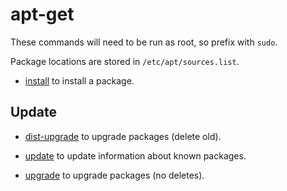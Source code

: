 # apt-get

These commands will need to be run as root, so prefix with `sudo`.

Package locations are stored in `/etc/apt/sources.list`.

- [install](./install/) to install a package.


## Update

- [dist-upgrade](./dist-upgrade/) to upgrade packages (delete old).

- [update](./update/) to update information about known packages.

- [upgrade](./upgrade/) to upgrade packages (no deletes).
